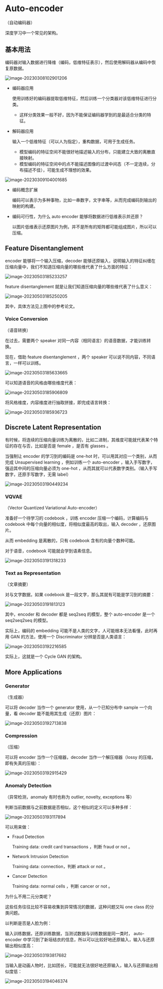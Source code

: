 # Auto-encoder

（自动编码器）

深度学习中一个常见的架构。

## 基本用法

编码器对输入数据进行降维（编码，低维特征表示），然后使用解码器从编码中恢复原数据。

![image-20230308102901206](images/Auto-encoder/image-20230308102901206.png)

- 编码器应用

	使用训练好的编码器提取低维特征，然后训练一个分类器对该低维特征进行分类。

	- 这样分类效果一般不好，因为不能保证编码器学到的是最适合分类的特征。

- 解码器应用

	输入一个低维特征（可以人为指定），重构数据，可用于生成任务。

	- 模型编码的特征空间不能很好地描述输入的分布，只能建立大致的离散直接映射。
	- 模型编码的特征空间中的点不能描述图像的过渡中间态（不一定连续，分布描述不佳），可能生成不理想的效果。

![image-20230309104001685](images/Auto-encoder/image-20230309104001685.png)

- 编码概念扩展

	编码可以表示为多种事物，比如一串数字，文字串等，从而完成编码到输出的映射的构建。

- 编码可行性，为什么 auto encoder 能够将数据进行低维表示并还原？

	以图片低维表示还原图片为例，并不是所有的矩阵都可能组成图片，所以可以压缩。

## Feature Disentanglement

encoder 能够将一个输入压缩，decoder 能够还原输入，说明输入的特征纠缠在压缩向量中，我们不知道压缩向量的哪些维代表了什么方面的特征：

![image-20230503185233257](images/Auto-encoder/image-20230503185233257.png)

feature disentanglement 就是让我们知道压缩向量的哪些维代表了什么意义：

![image-20230503185250205](images/Auto-encoder/image-20230503185250205.png)

其中，具体方法见上图中的参考论文。

### Voice Conversion

（语音转换）

在过去，需要两个 speaker 对同一内容（相同语言）的语音数据，才能训练转换。

现在，借助 feature disentanglement ，两个 speaker 可以说不同内容，不同语言，一样可以训练。

![image-20230503185633665](images/Auto-encoder/image-20230503185633665.png)

可以知道语音的风格由哪些维度代表：

![image-20230503185906809](images/Auto-encoder/image-20230503185906809.png)

将风格维度，内容维度进行抽取拼接，即完成语言转换：

![image-20230503185936723](images/Auto-encoder/image-20230503185936723.png)

## Discrete Latent Representation

有时候，将连续的压缩向量训练为离散的，比如二进制，其维度可能就代表某个特征的存在与否，比如是否是 female ，是否有 glasses 。

当强制让 encoder 的学习到的编码是 one-hot 时，可以用其对应一个类别，从而完成 Unsupervised learning ，例如训练一个 auto-encoder ，输入手写数字，强迫其中间的压缩向量必须为 one-hot ，从而其就可以代表数字类别。（输入手写数字，还原手写数字，无需 label）

![image-20230503190449234](images/Auto-encoder/image-20230503190449234.png)

### VQVAE

（Vector Quantized Variational Auto-encoder）

准备好一个待学习的 codebook ，训练 encoder 压缩一个编码，计算编码与 codebook 中每个向量的相似度，将相似度最高的取出，输入 decoder ，还原图片。

从而 embedding 是离散的，只有 codebook 含有的向量个数种可能。

对于语音，codebook 可能就会学到语素信息。

![image-20230503191318233](images/Auto-encoder/image-20230503191318233.png)

### Text as Representation

（文章摘要）

对与文字数据，如果 codebook 是一段文字，那么其就有可能是学习到的摘要：

![image-20230503191813123](images/Auto-encoder/image-20230503191813123.png)

其中，encoder 和 decoder 都是 seq2seq 的模型，整个 auto-encoder 是一个 seq2seq2seq 的模型。

实际上，编码的 embedding 可能不是人类的文字，人可能根本无法看懂，此时再用 GAN 的方法，使用一个 Discriminator 分辨是否是人类语言：

![image-20230503192216585](images/Auto-encoder/image-20230503192216585.png)

实际上，这就是一个 Cycle GAN 的架构。

## More Applications

### Generator

（生成器）

可以将 decoder 当作一个 generator 使用，从一个已知分布中 sample 一个向量，看 decoder 能不能用其生成（还原）图片：

![image-20230503192713838](images/Auto-encoder/image-20230503192713838.png)

### Compression

（压缩）

可以将 encoder 当作一个压缩器，decoder 当作一个解压缩器（lossy 的压缩，即有失真的压缩）：

![image-20230503192915429](images/Auto-encoder/image-20230503192915429.png)

### Anomaly Detection

（异常检测，anomaly 有时也称为 outlier, novelty, exceptions 等）

判断当前数据与之前数据是否相似，这个相似的定义可以多种多样：

![image-20230503193117894](images/Auto-encoder/image-20230503193117894.png)

可以用来做：

- Fraud Detection

	Training data: credit card transactions ，判断 fraud or not 。

- Network Intrusion Detection

	Training data: connection，判断 attack or not 。

- Cancer Detection

	Training data: normal cells ，判断 cancer or not 。

为什么不用二元分类呢？

这些任务往往比较不容易收集到异常情况的数据，这种问题又叫 one class 的分类问题。

以判断是否是人脸为例：

输入训练数据，还原训练数据，当测试数据与训练数据是同一类时， auto-encoder 中学习到了新垣结衣的信息，所以可以比较好地还原输入，输入与还原输出相似度高：

![image-20230503193817682](images/Auto-encoder/image-20230503193817682.png)

当输入是动画人物时，比如团长，可能就无法很好地还原输入，输入与还原输出相似度低：

![image-20230503194046374](images/Auto-encoder/image-20230503194046374.png)
